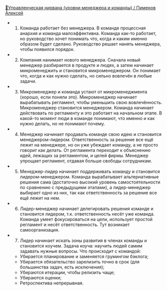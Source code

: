 [🧘Управленческая нирвана (уровни менеджера и команды) / Пименов Алексей](https://youtu.be/J4W63JJ28X8)

- 1. Команда работает без менеджера. В команде процессная анархия и команда малоэффективна. Команда как-то работает, но руководство хочет понимать что, когда и каким именно образом будет сделано. Руководство решает нанять менеджера, чтобы появился порядок.
- 2. Компания нанимает нового менеджера. Сначала новый менеджер разбирается в продукте и людях, а затем начинает микроменеджить и становится микроменеджером. Он понимает что, когда и как нужно сделать, но сильно вовлечён в любые задачи.
- 3. Микроменеджер и команда устают от микроменеджмента (хорошо, если поняли это). Микроменеджер начинает вырабатывать регламент, чтобы уменьшить свою вовлечённость. Микроменеджер становится менеджером. Команда начинает действовать по регламенту и это работает на начальном этапе. В какой-то момент люди в команде понимают, что именно и как нужно делать, но не понимают почему.
- 4. Менеджер начинает продавать команде свою идею и становится менеджером-лидером. Ответственность за решение все ещё лежит на менеджере, но он уже убеждает команду, а не просто говорит как делать. От регламента переходит к объяснению идей, лежащих за регламентом, и целей фирмы. Менеджер упрощает регламент, отдавая больше свободы сотрудникам.
- 5. Менеджер-лидер начинает поддерживать команду и становится лидером-менеджером. Команда вырабатывает альтернативные решения сама (достаточно высокий уровень самостоятельности по сравнению с предыдущими этапами), а лидер-менеджер выбирает одно из них, так как ответственность за решение все ещё лежит на нем.
- 6. Лидер-менеджер начинает делегировать решения команде и становится лидером, т.к. ответственность несёт уже команда. Команда умеет фокусироваться на цели, использует простой регламент и несёт ответственность. Тут возникает самоорганизация.
- 7. Лидер начинает искать зоны развития в членах команды и становится коучем. Задача коуча: научить людей самим задавать нужные вопросы. Что происходит с командой:
  - Убирается планирование и заменяется грумингом бэклога;
  - Убирается обязательство зарелизить точно в срок (для большинства задач, есть исключения);
  - Убираются итерации, чтобы релизить чаще;
  - Убираются оценки;
  - Ретроспектива непрерывная.
